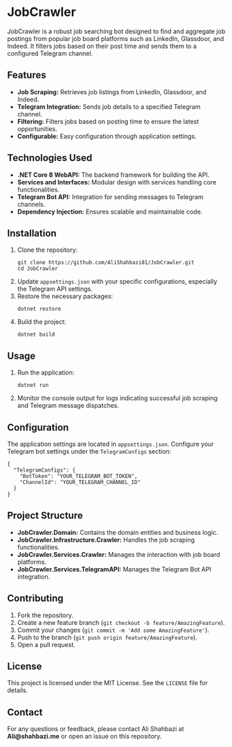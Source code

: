 <!DOCTYPE html>
<html lang="en">
<head>
    <meta charset="UTF-8">
    <meta name="viewport" content="width=device-width, initial-scale=1.0">
    <title>JobCrawler README</title>
</head>
<body>
    <h1>JobCrawler</h1>
    <p>JobCrawler is a robust job searching bot designed to find and aggregate job postings from popular job board platforms such as LinkedIn, Glassdoor, and Indeed. It filters jobs based on their post time and sends them to a configured Telegram channel.</p>
    <h2>Features</h2>
    <ul>
        <li><strong>Job Scraping:</strong> Retrieves job listings from LinkedIn, Glassdoor, and Indeed.</li>
        <li><strong>Telegram Integration:</strong> Sends job details to a specified Telegram channel.</li>
        <li><strong>Filtering:</strong> Filters jobs based on posting time to ensure the latest opportunities.</li>
        <li><strong>Configurable:</strong> Easy configuration through application settings.</li>
    </ul>
    <h2>Technologies Used</h2>
    <ul>
        <li><strong>.NET Core 8 WebAPI:</strong> The backend framework for building the API.</li>
        <li><strong>Services and Interfaces:</strong> Modular design with services handling core functionalities.</li>
        <li><strong>Telegram Bot API:</strong> Integration for sending messages to Telegram channels.</li>
        <li><strong>Dependency Injection:</strong> Ensures scalable and maintainable code.</li>
    </ul>
    <h2>Installation</h2>
    <ol>
        <li>Clone the repository:
            <pre><code>git clone https://github.com/AliShahbazi81/JobCrawler.git
cd JobCrawler</code></pre>
        </li>
        <li>Update <code>appsettings.json</code> with your specific configurations, especially the Telegram API settings.</li>
        <li>Restore the necessary packages:
            <pre><code>dotnet restore</code></pre>
        </li>
        <li>Build the project:
            <pre><code>dotnet build</code></pre>
        </li>
    </ol>
    <h2>Usage</h2>
    <ol>
        <li>Run the application:
            <pre><code>dotnet run</code></pre>
        </li>
        <li>Monitor the console output for logs indicating successful job scraping and Telegram message dispatches.</li>
    </ol>
    <h2>Configuration</h2>
    <p>The application settings are located in <code>appsettings.json</code>. Configure your Telegram bot settings under the <code>TelegramConfigs</code> section:</p>
    <pre><code>{
  "TelegramConfigs": {
    "BotToken": "YOUR_TELEGRAM_BOT_TOKEN",
    "ChannelId": "YOUR_TELEGRAM_CHANNEL_ID"
  }
}</code></pre>
    <h2>Project Structure</h2>
    <ul>
        <li><strong>JobCrawler.Domain:</strong> Contains the domain entities and business logic.</li>
        <li><strong>JobCrawler.Infrastructure.Crawler:</strong> Handles the job scraping functionalities.</li>
        <li><strong>JobCrawler.Services.Crawler:</strong> Manages the interaction with job board platforms.</li>
        <li><strong>JobCrawler.Services.TelegramAPI:</strong> Manages the Telegram Bot API integration.</li>
    </ul>
    <h2>Contributing</h2>
    <ol>
        <li>Fork the repository.</li>
        <li>Create a new feature branch (<code>git checkout -b feature/AmazingFeature</code>).</li>
        <li>Commit your changes (<code>git commit -m 'Add some AmazingFeature'</code>).</li>
        <li>Push to the branch (<code>git push origin feature/AmazingFeature</code>).</li>
        <li>Open a pull request.</li>
    </ol>
    <h2>License</h2>
    <p>This project is licensed under the MIT License. See the <code>LICENSE</code> file for details.</p>
    <h2>Contact</h2>
    <p>For any questions or feedback, please contact Ali Shahbazi at <strong>Ali@shahbazi.me</strong> or open an issue on this repository.</p>
</body>
</html>

